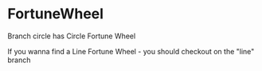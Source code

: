 # FortuneWheel

Branch circle has Circle Fortune Wheel

If you wanna find a Line Fortune Wheel - you should checkout on the "line" branch
